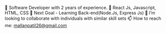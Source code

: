👀 Software Developer with 2 years of experience.
🌱 React Js, Javascript, HTML, CSS
🎯 Next Goal - Learning Back-end(Node.Js, Express Js)
👯 I’m looking to collaborate with individuals with similar skill sets
📫 How to reach me: mallanpatil26@gmail.com
